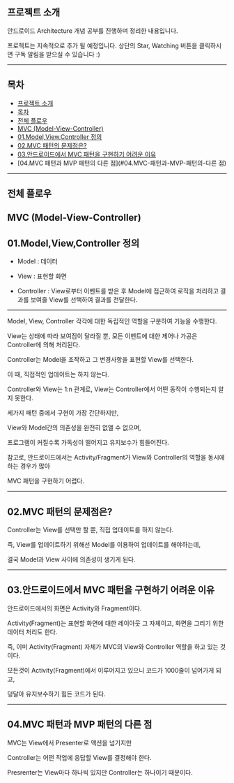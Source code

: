 **프로젝트 소개**
-------

안드로이드 Architecture 개념 공부를 진행하며 정리한 내용입니다.

프로젝트는 지속적으로 추가 될 예정입니다. 상단의 Star, Watching 버튼을 클릭하시면 구독 알림을 받으실 수 있습니다 :)


----------


**목차**
--

 - [프로젝트 소개](#프로젝트-소개)
 - [목차](#목차)
 - [전체 플로우](#전체-플로우)
  - [MVC (Model-View-Controller)](#MVC-(Model-View-Controller))
   - [01.Model,View,Controller 정의](#01.Model,View,Controller-정의)
   - [02.MVC 패턴의 문제점은?](#02.MVC-패턴의-문제점은?)
   - [03.안드로이드에서 MVC 패턴을 구현하기 어려운 이유](#03.안드로이드에서-MVC-패턴을-구현하기-어려운-이유)
   - [04.MVC 패턴과 MVP 패턴의 다른 점](#04.MVC-패턴과-MVP-패턴의-다른 점)
   
----------

**전체 플로우**
----------

**MVC (Model-View-Controller)**
------

**01.Model,View,Controller 정의**
------
* Model : 데이터

* View  : 표현할 화면

* Controller : View로부터 이벤트를 받은 후 Model에 접근하여 로직을 처리하고 결과를 보여줄 View를 선택하여 결과를 전달한다.
             

------------------------------------------------------- 

Model, View, Controller 각각에 대한 독립적인 역할을 구분하여 기능을 수행한다.

View는 상태에 따라 보여짐이 달라질 뿐, 모든 이벤트에 대한 제어나 가공은 Controller에 의해 처리된다.

Controller는 Model을 조작하고 그 변경사항을 표현할 View를 선택한다.

이 때, 직접적인 업데이트는 하지 않는다.

 
Controller와 View는 1:n 관계로, View는 Controller에서 어떤 동작이 수행되는지 알지 못한다.

 
세가지 패턴 중에서 구현이 가장 간단하지만,

View와 Model간의 의존성을 완전히 없앨 수 없으며,

프로그램이 커질수록 가독성이 떨어지고 유지보수가 힘들어진다.

 

참고로, 안드로이드에서는 Activity/Fragment가 View와 Controller의 역할을 동시에 하는 경우가 많아

MVC 패턴을 구현하기 어렵다.



------------------------------------------------------- 
**02.MVC 패턴의 문제점은?**
------ 

Controller는 View를 선택만 할 뿐, 직접 업데이트를 하지 않는다.

즉, View를 업데이트하기 위해선 Model를 이용하여 업데이트를 해야하는데,

결국 Model과 View 사이에 의존성이 생기게 된다.


------------------------------------------------------- 
**03.안드로이드에서 MVC 패턴을 구현하기 어려운 이유**
------ 
안드로이드에서의 화면은 Activity와 Fragment이다.

Activity(Fragment)는 표현할 화면에 대한 레이아웃 그 자체이고, 화면을 그리기 위한 데이터 처리도 한다.

즉, 이미 Activity(Fragment) 자체가 MVC의 View와 Controller 역할을 하고 있는 것이다.

 
모든것이 Activity(Fragment)에서 이루어지고 있으니 코드가 1000줄이 넘어가게 되고,

덩달아 유지보수하기 힘든 코드가 된다.




------------------------------------------------------- 
**04.MVC 패턴과 MVP 패턴의 다른 점**
------ 
MVC는 View에서 Presenter로 액션을 넘기지만

Controller는 어떤 작업에 응답할 View를 결정해야 한다.

 

Presrenter는 View마다 하나씩 있지만 Controller는 하나이기 때문이다.

 



